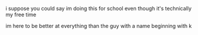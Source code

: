 i suppose you could say im doing this for school even though it's technically my free time

im here to be better at everything than the guy with a name beginning with k
